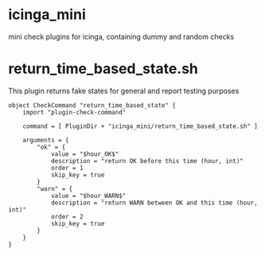 # icinga_mini
mini check plugins for icinga, containing dummy and random checks

# return_time_based_state.sh
This plugin returns fake states for general and report testing purposes

``` 
object CheckCommand "return_time_based_state" {
	import "plugin-check-command"

	command = [ PluginDir + "icinga_mini/return_time_based_state.sh" ]

	arguments = {
		"ok" = {
			value = "$hour_OK$"
			description = "return OK before this time (hour, int)"
			order = 1
			skip_key = true
		}
		"warn" = {
			value = "$hour_WARN$"
			description = "return WARN between OK and this time (hour, int)"
			order = 2
			skip_key = true
		}
	}
}
``` 
